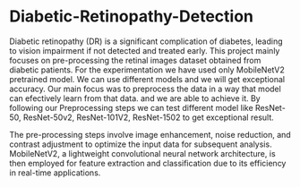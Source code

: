 # Diabetic-Retinopathy-Detection
Diabetic retinopathy (DR) is a significant complication of diabetes, leading to vision impairment if not detected and treated early. This project mainly focuses on  pre-processing the retinal images dataset obtained from diabetic patients.
For the experimentation we have used only MobileNetV2 pretrained model. We can use different models and we will get exceptional accuracy. Our main focus was to preprocess the data in a way that model can efectively learn from that data. and we are able to achieve it. By following our Preprocessing steps we can test different model like ResNet-50, ResNet-50v2, ResNet-101V2, ResNet-1502 to get exceptional result.

The pre-processing steps involve image enhancement, noise reduction, and contrast adjustment to optimize the input data for subsequent analysis. MobileNetV2, a lightweight convolutional neural network architecture, is then employed for feature extraction and classification due to its efficiency in real-time applications.
